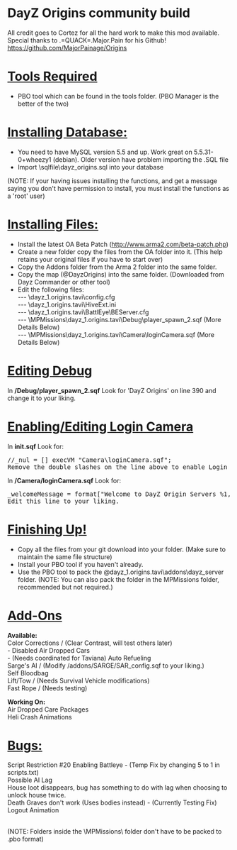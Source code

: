 DayZ Origins community build
============================

All credit goes to Cortez for all the hard work to make this mod available.<br/>
Special thanks to .=QUACK=.Major.Pain for his Github! https://github.com/MajorPainage/Origins

<u><b>Tools Required</b></u>
============================

- PBO tool which can be found in the tools folder.
(PBO Manager is the better of the two)

<u><b>Installing Database:</b></u>
============================

- You need to have MySQL version 5.5 and up. Work great on  5.5.31-0+wheezy1 (debian). Older version have problem importing the .SQL file
- Import \sqlfile\dayz_origins.sql into your database

(NOTE: If your having issues installing the functions, and get a message saying you don't have permission to install, you must install the functions as a 'root' user)

<u><b>Installing Files:</b></u>
============================

- Install the latest OA Beta Patch (http://www.arma2.com/beta-patch.php)
- Create a new folder copy the files from the OA folder into it. (This help retains your original files if you have to start over)
- Copy the Addons folder from the Arma 2 folder into the same folder.
- Copy the map (@DayzOrigins) into the same folder. (Downloaded from Dayz Commander or other tool)
- Edit the following files:<br>
--- \dayz_1.origins.tavi\config.cfg<br>
--- \dayz_1.origins.tavi\HiveExt.ini<br>
--- \dayz_1.origins.tavi\BattlEye\BEServer.cfg<br>
--- \MPMissions\dayz_1.origins.tavi\Debug\player_spawn_2.sqf (More Details Below)<br>
--- \MPMissions\dayz_1.origins.tavi\Camera\loginCamera.sqf (More Details Below)<br>

<u><b>Editing Debug</b></u>
============================

In <b>/Debug/player_spawn_2.sqf</b>
Look for 'DayZ Origins' on line 390 and change it to your liking.

<u><b>Enabling/Editing Login Camera</b></u>
============================

In <b>init.sqf</b> Look for:
<pre>
//_nul = [] execVM "Camera\loginCamera.sqf";
Remove the double slashes on the line above to enable Login Camera
</pre>

In <b>/Camera/loginCamera.sqf</b> Look for:
<pre>
_welcomeMessage = format["Welcome to DayZ Origin Servers %1, Enjoy your stay!",format["%1", name player]];
Edit this line to your liking.
</pre>

<u><b>Finishing Up!</b></u>
============================

- Copy all the files from your git download into your folder. (Make sure to maintain the same file structure)
- Install your PBO tool if you haven't already.
- Use the PBO tool to pack the \@dayz_1.origins.tavi\addons\dayz_server folder.
(NOTE:  You can also pack the folder in the MPMissions folder, recommended but not required.)

<u><b>Add-Ons</b></u>
============================

<b>Available:</b><br/>
Color Corrections / (Clear Contrast, will test others later)<br/> - Disabled
Air Dropped Cars<br/> - (Needs coordinated for Taviana)
Auto Refueling<br/>
Sarge's AI / (Modify /addons/SARGE/SAR_config.sqf to your liking.)<br/>
Self Bloodbag<br/>
Lift/Tow / (Needs Survival Vehicle modifications)<br/>
Fast Rope / (Needs testing)<br/>

<b>Working On:</b><br/>
Air Dropped Care Packages<br/>
Heli Crash Animations<br/>

<u><b>Bugs:</b></u>
============================
Script Restriction #20 Enabling Battleye - (Temp Fix by changing 5 to 1 in scripts.txt)<br/>
Possible AI Lag<br/>
House loot disappears, bug has something to do with lag when choosing to unlock house twice.<br/>
Death Graves don't work (Uses bodies instead) - (Currently Testing Fix)<br/>
Logout Animation<br/><br/>

(NOTE:  Folders inside the \MPMissions\ folder don't have to be packed to .pbo format)
